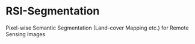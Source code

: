 # RSI-Segmentation
Pixel-wise Semantic Segmentation (Land-cover Mapping etc.) for Remote Sensing Images
